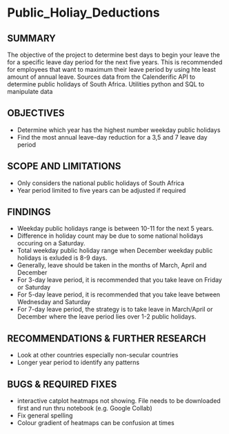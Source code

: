 # Public_Holiay_Deductions

## SUMMARY 

The objective of the project to determine best days to begin your leave the for a specific leave day period for the next five years. This is recommended for employees that want to maximum their leave period by using hte least amount of annual leave. Sources data from the Calenderific API to determine public holidays of South Africa. Utilities python and SQL to manipulate data

## OBJECTIVES
- Determine which year has the highest number weekday public holidays 
- Find the most annual leave-day reduction for a 3,5 and 7 leave day period

## SCOPE AND LIMITATIONS
- Only considers the national public holidays of South Africa
- Year period limited to five years can be adjusted if required

## FINDINGS
- Weekday public holidays range is between 10-11 for the next 5 years.  
- Difference in holiday count may be due to some national holidays occuring on a Saturday.
- Total weekday public holiday range when December weekday public holidays is exluded is 8-9 days.
- Generally, leave should be taken in the months of March, April and December
- For 3-day leave period, it is recommended that you take leave on Friday or Saturday
- For 5-day leave period, it is recommended that you take leave between Wednesday and Saturday
- For 7-day leave period, the strategy is to take leave in March/April or December where the leave period lies over 1-2 public holidays.

## RECOMMENDATIONS & FURTHER RESEARCH
- Look at other countries especially non-secular countries
- Longer year period to identify any patterns

## BUGS & REQUIRED FIXES
- interactive catplot heatmaps not showing. File needs to be downloaded first and run thru notebook (e.g. Google Collab)
- Fix general spelling
- Colour gradient of heatmaps can be confusion at times
